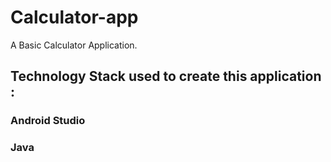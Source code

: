 # Calculator-app
A Basic Calculator Application.
## Technology Stack used to create this application :
### Android Studio  
### Java
